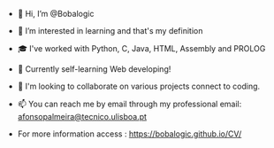 - 👋 Hi, I’m @Bobalogic
- 👀 I’m interested in learning and that's my definition
- :mortar_board: I've worked with Python, C, Java, HTML, Assembly and PROLOG
- 🌱 Currently self-learning Web developing!
- 💞️ I'm looking to collaborate on various projects connect to coding.
- 📫 You can reach me by email through my professional email: afonsopalmeira@tecnico.ulisboa.pt

- For more information access : https://bobalogic.github.io/CV/

<!---
Bobalogic/Bobalogic is a ✨ special ✨ repository because its `README.md` (this file) appears on your GitHub profile.
You can click the Preview link to take a look at your changes.
--->
